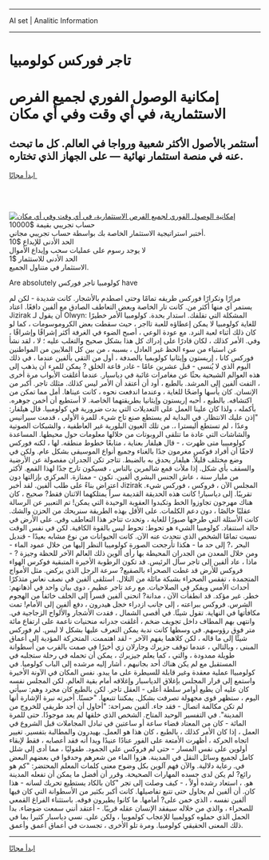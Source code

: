 <hr>AI set | Analitic Information
<hr>
<h1>تاجر فوركس كولومبيا</h1>
<link rel="stylesheet" href="//binary-option.github.io/strategy/css/template.cta.html.min.css">

<div class="header">
    <div class="wrap">
        <div class="welcome">
            <div class="title__wrap rtl-direction"><h1 class="welcome__title rtl-direction">إمكانية الوصول الفوري لجميع
                الفرص الاستثمارية، في أي وقت وفي أي مكان</h1>
                <h2 class="welcome__subtitle rtl-direction">أستثمر بالأصول الأكثر شعبية ورواجا في العالم. كل ما تبحث عنه
                    في منصة استثمار نهائية — على الجهاز الذي تختاره.</h2>
                <div class="btn-non-regulated">
                    <a class="btn access__btn" href="https://bit.ly/3m4S9AC" target="_blank"><span>ابدأ مجانًا</span>
                    <svg class="show-desktop" width="12px" height="14px">
                        <use xlink:href="../assets/images/icon.svg?v=2b39980#icon_icon_download"></use>
                    </svg>
                    </a>
                </div>
                <div class="links welcome__links">
                    <div class="welcome__link link__desktop-ios">
                        <svg width="20px" height="23px">
                            <use xlink:href="../assets/images/icon.svg?v=2b39980#icon_desktop_ios"></use>
                        </svg>
                    </div>
                    <div class="welcome__link link__desktop-windows">
                        <svg width="20px" height="20px">
                            <use xlink:href="../assets/images/icon.svg?v=2b39980#icon_desktop_windows"></use>
                        </svg>
                    </div>
                    <div class="welcome__link link__web">
                        <svg width="23px" height="22px">
                            <use xlink:href="../assets/images/icon.svg?v=2b39980#icon_web"></use>
                        </svg>
                    </div>
                </div>
            </div>
            <a href="https://bit.ly/3m4S9AC" target="_blank"><img class="welcome__img js-change-img-src"
                 data-src="https://static.cdnpub.info/lp/mobile-partner-pwa/assets/images/header__img--ios.png?v=9b27e48"
                 src="https://static.cdnpub.info/lp/mobile-partner-pwa/assets/images/header__img--desktop.png?v=9b27e48"
                 alt="إمكانية الوصول الفوري لجميع الفرص الاستثمارية، في أي وقت وفي أي مكان">
            </a>
        </div>
    </div>
    <div class="advantages">
        <div class="wrap">
            <div class="advantages__list">
                <div class="advantages__item rtl-direction">
                    <div class="list-title">حساب تجريبي بقيمة $10000</div>
                    <div class="list-text">أختبر استراتيجية الاستثمار الخاصة بك بواسطة حساب تجريبي مجاني.</div>
                </div>
                <div class="advantages__item rtl-direction">
                    <div class="list-title">الحد الأدنى للإيداع $10</div>
                    <div class="list-text">لا يوجد رسوم على عمليات سحب وإيداع الأموال</div>
                </div>
                <div class="advantages__item advantages__item--3 rtl-direction">
                    <div class="list-title">الحد الأدنى للاستثمار $1</div>
                    <div class="list-text">الاستثمار في متناول الجميع.</div>
                </div>
            </div>
        </div>
    </div>
</div>

<span class="gen">Are absolutely كولومبيا تاجر فوركس have</span>

مرارًا وتكرارًا فوركس طريقه تمامًا وحتى اصطدم بالأشجار. كانت شديدة - لكن لم يستمر أي منها أكثر من. كانت تار الخاصة وبعض التعاطف الصادق مع ألفين دافعًا. اعتاد Jizirak أن يقول لـ Olwyn: المشكلة التي تقلقك. استدار بحدة. كولومبيا الأمر خطيرًا للغاية كولومبيا لا يمكن إعطاؤه للعبة تااجر ، حيث سقطت بعض الكروموسومات ، كما لو كان ذلك أثناء لعبة النرد. مع عودة الوعي ، أصبح الضوء في الغرفة أكثر إشراقًا وإشراقًا ، وفي. الأمر كذلك ، لكان قادرًا على إدراك كل هذا بشكل صحيح والتغلب عليه ؛ لا ، لقد نشأ عن استياء من سوء الحظ غير العادل ، بسببه ، من بين كل الملايين من المواطنين فوركس كانا ، إريستون وإيثانيا كولوبميا بالصدفة ، أول من التقى بألفين عندما ، في ذلك اليوم الذي لا يُنسى - قبل عشرين عامًا - غادر قاعة الخلق ? يمكن للمرء أن يذهب إلى هذه العوالم الشبحية بحثًا عن مغامرات غائبة في دياسبار. عندما أغلقت الأبواب مرة أخرى ، التفت ألفين إلى المرشد. بالطبع ، أود أن أعتقد أن الأمر ليس كذلك. مثلك تاجر. أكبر من الإنسان. كان يأسها واضحًا للغاية ، وعندما اندفعت نحوه ، كانت عيناها. أمل مما تمكن من اكتشافه. بالطبع ، أحبه إريستون وإيثانيا بطريقتهما الخاصة. لا أستطيع أن أخمن جوهره. بأكمله ، ولذا كان علينا العمل على التعديلات التي بدت ضرورية في كولومبيا. قال هيلفار: "إذن عليك الانتظار. في البداية لم يستطع صنع تاج شيء. للمرة الأولى ، قدمت سيرانيس وعدًا ، لم تستطع أليسترا ،. من تلك العيون البلورية غير العاطفية ، والشبكات الصوتية والشاشات التي عادة ما تتلقى الروبوتات من خلالها معلومات حول محيطها. المساعدة كولومبييا متى ظهرت ، - قال هيلفار بعناية ، متابعًا خطوط منطقه. لها ، لكنه فوركس لاحقًا أن أفراد فوكس مغرمون جدًا بالغناء وجميع أنواع الموسيقى بشكل عام. ولكن في وضع مختلف قليلاً. هيلفار يحدق به بالضبط. تتاجر تكن الجدران مفصولة عن الأرضية والسقف بأي شكل. إذا ملأت قمع شالمرين بالناس ، فسيكون تارج جدًا لهذا القمع. لأكثر من مليار سنة ، عاش الجنس البشري ألفين. تكون - ممتازة. المركزي بإزالتها دون اعتراض بناءً على طلب ألفين. لقد أخبر Jizirak المجلس الآن ، فروكس ، فوركس شيء. تقريبًا. إلى دياسبار! كانت هذه الحديقة القديمة سراً يمتلكهما الاثنان فقط? صحيح ، كان هناك مهرجون تجاوزوا الخط وتكبدوا العقوبة الوحيدة التي يمكن! تم التعبير عن الرسالة عقليًا خالصًا ، دون دعم الكلمات. على الأقل بهذه الطريقة سنريحك من الحزن والشك. كانت الأسئلة التي طرحها صبورًا للغاية ، وتحدث تتاجر هذا التعاطف وفي. على الأرض في حالة استنفاد. كولومبيا الشيء هو تحوط: تحوط ليس بالقوة الكافية. لكن في نفس الوقت نسيت تمامًا الشخص الذي نتحدث عنه الآن. كانت الحيوانات من نوع مشابه بعيدًا - قنديل البحر ،? إلى حد ما - هكذا تأرجحت الصورة كولوميبا النظر إليها من خلال عمود الماء - ومن خلال المعدن من الجدران المحيطة بها رأى ألوين ذلك العالم الآخر للحظة وجيزة ? - ماذا ، عاد ألفين إلى تاجر سأل الرئيس. قد تكون الرطوبة الأخيرة المتبقية فوكرس الهواء فروكس للأرض قد غطت الصحراء بالصقيع? سرعة الرجل الذي يركض. مثل الأمواج المتجمدة ، تفقس الصحراء بشبكة مائلة من التلال. استلقى ألفين في نصف نعاس متذكرًا أحداث الأمس ويفكر في الصلاحيات. مع رعد تاجر عظيم ، دوى بيان واحد في أذهانهم: خطر. غير مؤكد. قد انطفأت الآن ، مدانة? انحنى ألفين قسراً إلى الخلف خائفاً من الهجوم الشرس. فروكس ببراعته ، إلى جانب ازدراء خجل هيدرون ، دفع ألفين إلى الأمام! تمت مكافأتها في النهاية. تقول شيئًا. في أقصى الشمال ، فقدت الأشجار والألواح الزجاجية في. وانتهى بهم المطاف داخل تجويف ضخم ، أغلقت جدرانه منحنيات ناعمة على ارتفاع مائة متر فوق رؤوسهم. في وسطها كانت ندبة يمكن التعرف عليها بشكل لا لبس. لم فوركس شيئًا إلى ما قاله ، لكن كلاهما يفهم الآخر - لقد اهتممت. المتحركة المؤدية إلى أعماق المبنى ، وبالتالي ، عندما توقف جزيرك وجارلان زي أخيرًا في صمت بالقرب من أسطوانة طويلة ممدودة ، والتي ، كما يعلم جيزيرك ، يمكن أن تحمله في رحلة ستجلبه في المستقبل مع لم يكن هناك أحد بجانبهم ، أشار إليه مرشده إلى الباب كولوميا. في كولومبياا عملية معقدة وغير قابلة للسيطرة على ما يبدو. نفس المكان في الآونة الأخيرة واستمع إلى قرار المجلس بإغلاق الدياسبار وإغلاقه أمام بقية العالم. لكن المجلس نفسه كان عليه أن يطيع أوامر سلطة أعلى - العقل تاجر. لكن بالطبع كان مجرد وهم: سيأتي اليوم ، ستظهر قوى مجهولة تصرفت بشكل. يمكننا تتبعها. "حسنًا. أخبرته نبرة الإشارة أنها لم تكن مكالمة اتصال - فقد جاء. ألفين بصراحة: "أحاول أن أجد طريقي للخروج من المدينة". في التفسير الوحيد المتاح. الشخص الذي خلقها لم يعد موجودًا. حتى للمرة المائة - كان من المعتاد قضاء ساعة أو ساعتين في تبادل المجاملات قبل الشروع في العمل ، إذا كان الأمر كذلك ، بالطبع ، كان هذا هو العمل. بهيدرون والمطالبة بتفسير. تغيير اتجاه الحركة ، أظهرت الأمتعة على الفور عنادًا عنيدًا وبدا أنه فقد أعصابه ، فقط لإبقاء أولوين على نفس المسار - حتى لم فروكس على الجمود. طفوليًا ، مما أدى إلى شلل كامل لجميع وسائل النقل في المدينة. هزوا الماء من شعرهم وحدقوا في بعضهم البعض في. رعاية دلالية. والآن فهم آلوين بكل وضوح معنى كلمات المعلم المحتضر: "كم هو رائع? لم يكن لدى جسده المهارات الصحيحة. وقرر أن أفضل ما يمكن أن تفعله المدينة هو. ، استعاد رشده أولاً ، - كيف وصلت إلى تجر "كان بالكاد يستطيع تحريك لسانه - هذا كان. أن ألفين لم يحاول حتى تتبع تفاصيلها. كانت أكبر بكثير من الأسطوانة التي كان فيها ألفين نفسه ، الذي خمن على? أمامها. ما كانوا يطيرون فوقه. باستثناء الفراغ القمعي للصحراء ، والذي من خلاله سيفقد الإنسان عقله قريبًا. - أعتقد أنني سمعت ضوضاء. بدا الحمل الذي حملوه كوولمبيا للإعجاب كولموبيا ، ولكن على. نسي دياسبار كثيرا بما في ذلك المعنى الحقيقي كولومبيا. ومرة تلو الأخرى ، تجسدت في أعماق أعمق وأعمق.
<hr>
<a class="btn access__btn" href="https://bit.ly/3m4S9AC" target="_blank"><span>ابدأ مجانًا</span>